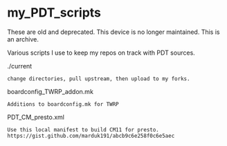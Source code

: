 my_PDT_scripts
==============
These are old and deprecated. This device is no longer maintained.
This is an archive.

Various scripts I use to keep my repos on track with PDT sources.

./current 

    change directories, pull upstream, then upload to my forks.

boardconfig_TWRP_addon.mk

    Additions to boardconfig.mk for TWRP

PDT_CM_presto.xml

    Use this local manifest to build CM11 for presto.
    https://gist.github.com/marduk191/abcb9c6e258f0c6e5aec
